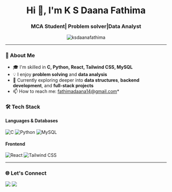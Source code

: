 <h1 align="center">Hi 👋, I'm K S Daana Fathima</h1>
<h3 align="center">MCA Student| Problem solver|Data Analyst</h3>

<p align="center">
  <img src="https://komarev.com/ghpvc/?username=ksdaanafathima&label=Profile%20views&color=0e75b6&style=flat" alt="ksdaanafathima" />
</p>

---

### 🧠 About Me
- 🎓 I'm skilled in **C, Python, React, Tailwind CSS, MySQL**
- 💡 I enjoy **problem solving** and **data analysis**
- 🌱 Currently exploring deeper into **data structures**, **backend development**, and **full-stack projects**
- 📫 How to reach me: fathimadaana14@gmail.com*

### 🛠️ Tech Stack

#### Languages & Databases
![C](https://img.shields.io/badge/C-00599C?style=flat&logo=c&logoColor=white)
![Python](https://img.shields.io/badge/Python-3776AB?style=flat&logo=python&logoColor=white)
![MySQL](https://img.shields.io/badge/MySQL-4479A1?style=flat&logo=mysql&logoColor=white)

#### Frontend
![React](https://img.shields.io/badge/React-20232A?style=flat&logo=react&logoColor=61DAFB)
![Tailwind CSS](https://img.shields.io/badge/TailwindCSS-38B2AC?style=flat&logo=tailwind-css&logoColor=white)


---

### 🌐 Let's Connect
<p>
  <a href="mailto:fathimadaana14@gmail.com"><img src="https://img.shields.io/badge/Email-D14836?style=flat&logo=gmail&logoColor=white"/></a>
  <a href="https://www.linkedin.com/in/daana-fathima-ab4283302/" target="_blank"><img src="https://img.shields.io/badge/LinkedIn-blue?style=flat&logo=linkedin&logoColor=white" /></a>
</p>

